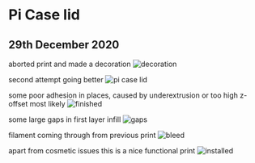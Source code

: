 # Pi Case lid
## 29th December 2020
aborted print and made a decoration
![decoration](/images/2020/December/29/decoration.jpg)

second attempt going better
![pi case lid](/images/2020/December/29/orange_lid_mid_print.jpg)

some poor adhesion in places, caused by underextrusion or too high z-offset most likely
![finished](/images/2020/December/29/finished.jpg)

some large gaps in first layer infill
![gaps](/images/2020/December/29/gaps.jpg)

filament coming through from previous print
![bleed](/images/2020/December/29/bleed.jpg)


apart from cosmetic issues this is a nice functional print
![installed](/images/2020/December/29/installed.jpg)
